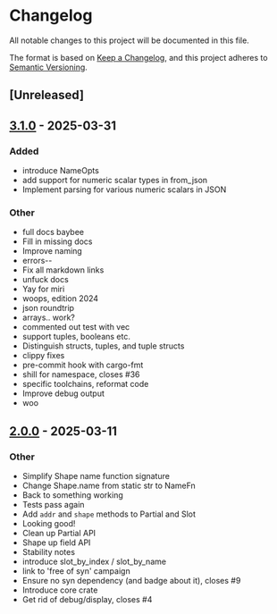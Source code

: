 # Changelog

All notable changes to this project will be documented in this file.

The format is based on [Keep a Changelog](https://keepachangelog.com/en/1.0.0/),
and this project adheres to [Semantic Versioning](https://semver.org/spec/v2.0.0.html).

## [Unreleased]

## [3.1.0](https://github.com/bearcove/shapely/compare/shapely-json-v3.0.0...shapely-json-v3.1.0) - 2025-03-31

### Added

- introduce NameOpts
- add support for numeric scalar types in from_json
- Implement parsing for various numeric scalars in JSON

### Other

- full docs baybee
- Fill in missing docs
- Improve naming
- errors--
- Fix all markdown links
- unfuck docs
- Yay for miri
- woops, edition 2024
- json roundtrip
- arrays.. work?
- commented out test with vec
- support tuples, booleans etc.
- Distinguish structs, tuples, and tuple structs
- clippy fixes
- pre-commit hook with cargo-fmt
- shill for namespace, closes #36
- specific toolchains, reformat code
- Improve debug output
- woo

## [2.0.0](https://github.com/bearcove/shapely/compare/shapely-json-v1.0.0...shapely-json-v2.0.0) - 2025-03-11

### Other

- Simplify Shape name function signature
- Change Shape.name from static str to NameFn
- Back to something working
- Tests pass again
- Add `addr` and `shape` methods to Partial and Slot
- Looking good!
- Clean up Partial API
- Shape up field API
- Stability notes
- introduce slot_by_index / slot_by_name
- link to 'free of syn' campaign
- Ensure no syn dependency (and badge about it), closes #9
- Introduce core crate
- Get rid of debug/display, closes #4

